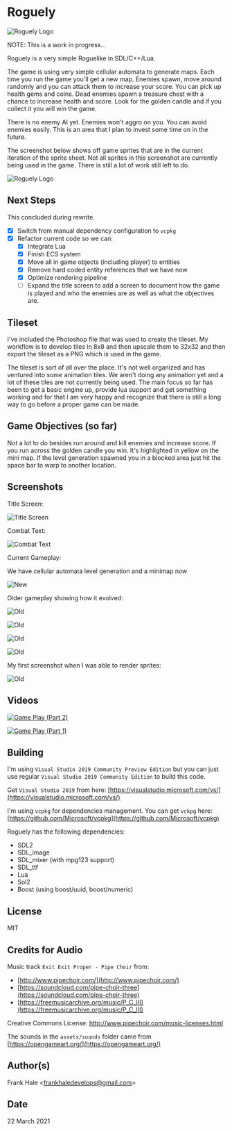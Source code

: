 # Roguely

![Roguely Logo](assets/roguely-logo.png)

NOTE: This is a work in progress...

Roguely is a very simple Roguelike in SDL/C++/Lua.

The game is using very simple cellular automata to generate maps. Each time you
run the game you'll get a new map. Enemies spawn, move around randomly and you
can attack them to increase your score. You can pick up health gems and coins.
Dead enemies spawn a treasure chest with a chance to increase health and score.
Look for the golden candle and if you collect it you will win the game.

There is no enemy AI yet. Enemies won't aggro on you. You can avoid enemies
easily. This is an area that I plan to invest some time on in the future.

The screenshot below shows off game sprites that are in the current iteration
of the sprite sheet. Not all sprites in this screenshot are currently being used
in the game. There is still a lot of work still left to do.

![Roguely Logo](screenshots/sprite-sandbox.png)
## Next Steps

This concluded during rewrite.

- [x] Switch from manual dependency configuration to `vcpkg`
- [x] Refactor current code so we can:
  - [x] Integrate Lua
  - [x] Finish ECS system
  - [x] Move all in game objects (including player) to entities
  - [x] Remove hard coded entity references that we have now
  - [x] Optimize rendering pipeline
  - [ ] Expand the title screen to add a screen to document how the game is played and who the enemies are as well as what the objectives are.

## Tileset

I've included the Photoshop file that was used to create the tileset. My
workflow is to develop tiles in 8x8 and then upscale them to 32x32 and then
export the tileset as a PNG which is used in the game.

The tileset is sort of all over the place. It's not well organized and has
ventured into some animation tiles. We aren't doing any animation yet and a lot
of these tiles are not currently being used. The main focus so far has been to
get a basic engine up, provide lua support and get something working and for
that I am very happy and recognize that there is still a long way to go before
a proper game can be made.

## Game Objectives (so far)

Not a lot to do besides run around and kill enemies and increase score. If you
run across the golden candle you win. It's highlighted in yellow on the mini
map. If the level generation spawned you in a blocked area just hit the space
bar to warp to another location.

## Screenshots

Title Screen:

![Title Screen](screenshots/title-screen.png)

Combat Text:

![Combat Text](screenshots/combat-text.png)

Current Gameplay:

We have cellular automata level generation and a minimap now

![New](screenshots/sixth.png)

Older gameplay showing how it evolved:

![Old](screenshots/fifth.png)

![Old](screenshots/fourth.png)

![Old](screenshots/third.png)

![Old](screenshots/second.png)

My first screenshot when I was able to render sprites:

![Old](screenshots/first.png)

## Videos

[![Game Play (Part 2)](https://img.youtube.com/vi/Bs1GXWLNYok/0.jpg)](https://www.youtube.com/watch?v=Bs1GXWLNYok)

[![Game Play (Part 1)](https://img.youtube.com/vi/IOBuFlfgCSE/0.jpg)](https://www.youtube.com/watch?v=IOBuFlfgCSE)

## Building

I'm using `Visual Studio 2019 Community Preview Edition` but you can just use
regular `Visual Studio 2019 Community Edition` to build this code.

Get `Visual Studio 2019` from here: [https://visualstudio.microsoft.com/vs/](https://visualstudio.microsoft.com/vs/)

I'm using `vcpkg` for dependencies management. You can get `vckpg` here: [https://github.com/Microsoft/vcpkg](https://github.com/Microsoft/vcpkg)

Roguely has the following dependencies:

- SDL2
- SDL_image
- SDL_mixer (with mpg123 support)
- SDL_ttf
- Lua
- Sol2
- Boost (using boost/uuid, boost/numeric)

## License

MIT

## Credits for Audio

Music track `Exit Exit Proper - Pipe Choir` from:

- [http://www.pipechoir.com/](http://www.pipechoir.com/)
- [https://soundcloud.com/pipe-choir-three](https://soundcloud.com/pipe-choir-three)
- [https://freemusicarchive.org/music/P_C_III](https://freemusicarchive.org/music/P_C_III)

Creative Commons License: http://www.pipechoir.com/music-licenses.html

The sounds in the `assets/sounds` folder came from [https://opengameart.org/](https://opengameart.org/)

## Author(s)

Frank Hale &lt;frankhaledevelops@gmail.com&gt;

## Date

22 March 2021
